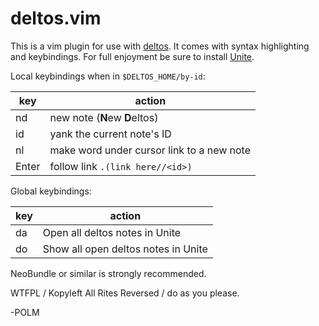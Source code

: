 # deltos.vim

This is a vim plugin for use with [deltos](http://github.com/polm/deltos). It
comes with syntax highlighting and keybindings. For full enjoyment be sure to
install [Unite](http://github.com/Shougo/Unite.vim).

Local keybindings when in `$DELTOS_HOME/by-id`: 

| key | action |
| --- | --- |
| <leader>nd | new note (**N**ew **D**eltos) |
| <leader>id | yank the current note's ID |
| <leader>nl | make word under cursor link to a new note |
| Enter | follow link `.(link here//<id>)` |

Global keybindings:

| key | action |
| --- | --- |
| <leader>da | Open all deltos notes in Unite |
| <leader>do | Show all open deltos notes in Unite |

NeoBundle or similar is strongly recommended.

WTFPL / Kopyleft All Rites Reversed / do as you please.

-POLM
